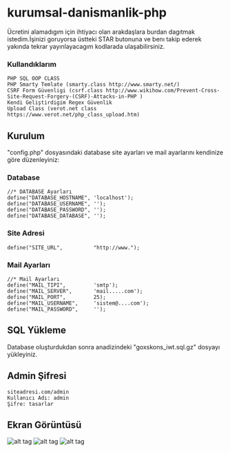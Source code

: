 # kurumsal-danismanlik-php
 Ücretini alamadıgım için ihtiyacı olan arakdaşlara burdan dagıtmak istedim.İşinizi goruyorsa üstteki STAR butonuna ve benı takip ederek yakında tekrar yayınlayacagım kodlarada ulaşabilirsiniz.
 
 ### Kullandıklarım
 	PHP SQL OOP CLASS
 	PHP Smarty Temlate (smarty.class http://www.smarty.net/)
 	CSRF Form Güvenligi (csrf.class http://www.wikihow.com/Prevent-Cross-Site-Request-Forgery-(CSRF)-Attacks-in-PHP )
 	Kendi Geliştirdigim Regex Güvenlik
 	Upload Class (verot.net class https://www.verot.net/php_class_upload.htm)

## Kurulum
"config.php" dosyasındaki database site ayarları ve mail ayarlarını kendinize göre düzenleyiniz:

### Database
	//* DATABASE Ayarları
	define("DATABASE_HOSTNAME",	'localhost');
	define("DATABASE_USERNAME",	'');
	define("DATABASE_PASSWORD",	'');
	define("DATABASE_DATABASE",	'');
  
  
### Site Adresi
  	define("SITE_URL",			"http://www.");

### Mail Ayarları
  	//* Mail Ayarları
	define("MAIL_TIPI",			'smtp');
	define("MAIL_SERVER",		'mail.....com');
	define("MAIL_PORT",			25);
	define("MAIL_USERNAME",		'sistem@....com');
	define("MAIL_PASSWORD",		'');
  
  
## SQL Yükleme
  Database oluşturdukdan sonra anadizindeki "goxskons_iwt.sql.gz" dosyayı yükleyiniz.
  
## Admin Şifresi
  
  	siteadresi.com/admin 
	Kullanıcı Adı: admin
	Şifre: tasarlar
  
  
## Ekran Görüntüsü
![alt tag](http://i.hizliresim.com/Pn02k8.png)
![alt tag](http://i.hizliresim.com/Pn02Q6.png)
![alt tag](http://i.hizliresim.com/Wg08bP.png)
  




